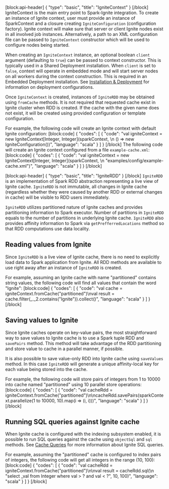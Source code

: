 [block:api-header]
{
  "type": "basic",
  "title": "IgniteContext"
}
[/block]
IgniteContext is the main entry point to Spark-Ignite integration. To create an instance of Ignite context, user must provide an instance of SparkContext and a closure creating `IgniteConfiguration` (configuration factory). Ignite context will make sure that server or client Ignite nodes exist in all involved job instances. Alternatively, a path to an XML configuration file can be passed to `IgniteContext` constructor which will be used to configure nodes being started.

When creating an `IgniteContext` instance, an optional boolean `client` argument (defaulting to `true`) can be passed to context constructor. This is typically used in a Shared Deployment installation. When `client` is set to `false`, context will operate in embedded mode and will start server nodes on all workers during the context construction. This is required in an Embedded Deployment installation. See [Installation & Deployment](https://apacheignite.readme.io/v1.2/docs/installation--deployment) for information on deployment configurations.

Once `IgniteContext` is created, instances of `IgniteRDD` may be obtained using `fromCache` methods. It is not required that requested cache exist in Ignite cluster when RDD is created. If the cache with the given name does not exist, it will be created using provided configuration or template configuration.

For example, the following code will create an Ignite context with default Ignite configuration:
[block:code]
{
  "codes": [
    {
      "code": "val igniteContext = new IgniteContext[Integer, Integer](sparkContext, \n    () => new IgniteConfiguration())",
      "language": "scala"
    }
  ]
}
[/block]
The following code will create an Ignite context configured from a file `example-cache.xml`:
[block:code]
{
  "codes": [
    {
      "code": "val igniteContext = new IgniteContext[Integer, Integer](sparkContext, \n    \"examples/config/example-cache.xml\")",
      "language": "scala"
    }
  ]
}
[/block]

[block:api-header]
{
  "type": "basic",
  "title": "IgniteRDD"
}
[/block]
`IgniteRDD` is an implementation of Spark RDD abstraction representing a live view of Ignite cache. `IgniteRDD` is not immutable, all changes in Ignite cache (regardless whether they were caused by another RDD or external changes in cache) will be visible to RDD users immediately.

`IgniteRDD` utilizes partitioned nature of Ignite caches and provides partitioning information to Spark executor. Number of partitions in `IgniteRDD` equals to the number of partitions in underlying Ignite cache. `IgniteRDD` also provides affinity information to Spark via `getPrefferredLocations` method so that RDD computations use data locality. 

## Reading values from Ignite ##
Since `IgniteRDD` is a live view of Ignite cache, there is no need to explicitly load data to Spark application from Ignite. All RDD methods are available to use right away after an instance of `IgniteRDD` is created.

For example, assuming an Ignite cache with name "partitioned" contains string values, the following code will find all values that contain the word "Ignite":
[block:code]
{
  "codes": [
    {
      "code": "val cache = igniteContext.fromCache(\"partitioned\")\nval result = cache.filter(_._2.contains(\"Ignite\")).collect()",
      "language": "scala"
    }
  ]
}
[/block]
## Saving values to Ignite ##
Since Ignite caches operate on key-value pairs, the most straightforward way to save values to Ignite cache is to use a Spark tuple RDD and `savePairs` method. This method will take advantage of the RDD partitioning and store value to cache in a parallel manner, if possible.

It is also possible to save value-only RDD into Ignite cache using `saveValues` method. In this case `IgniteRDD` will generate a unique affinity-local key for each value being stored into the cache.

For example, the following code will store pairs of integers from 1 to 10000 into cache named "partitioned" using 10 parallel store operations:
[block:code]
{
  "codes": [
    {
      "code": "val cacheRdd = igniteContext.fromCache(\"partitioned\")\n\ncacheRdd.savePairs(sparkContext.parallelize(1 to 10000, 10).map(i => (i, i)))",
      "language": "scala"
    }
  ]
}
[/block]
## Running SQL queries against Ignite cache ##
When Ignite cache is configured with the indexing subsystem enabled, it is possible to run SQL queries against the cache using `objectSql` and `sql` methods. See [Cache Queries](doc:cache-queries) for more information about Ignite SQL queries.

For example, assuming the "partitioned" cache is configured to index pairs of integers, the following code will get all integers in the range (10, 100):
[block:code]
{
  "codes": [
    {
      "code": "val cacheRdd = igniteContext.fromCache(\"partitioned\")\n\nval result = cacheRdd.sql(\n  \"select _val from Integer where val > ? and val < ?\", 10, 100)",
      "language": "scala"
    }
  ]
}
[/block]